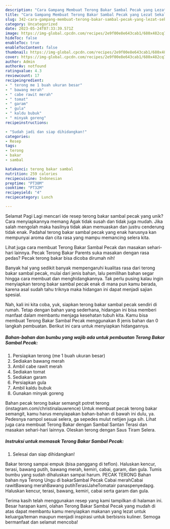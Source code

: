 ```yaml
---
description: "Cara Gampang Membuat Terong Bakar Sambal Pecak yang Lezat Sekali, Sempurna"
title: "Cara Gampang Membuat Terong Bakar Sambal Pecak yang Lezat Sekali, Sempurna"
slug: 342-cara-gampang-membuat-terong-bakar-sambal-pecak-yang-lezat-sekali-sempurna
category: Uncategorized
date: 2023-05-24T07:33:39.571Z
image: https://img-global.cpcdn.com/recipes/2e9f00e8e643cab1/680x482cq70/terong-bakar-sambal-pecak-foto-resep-utama.jpg
hideToc: false
enableToc: true
enableTocContent: false
thumbnail: https://img-global.cpcdn.com/recipes/2e9f00e8e643cab1/680x482cq70/terong-bakar-sambal-pecak-foto-resep-utama.jpg
cover: https://img-global.cpcdn.com/recipes/2e9f00e8e643cab1/680x482cq70/terong-bakar-sambal-pecak-foto-resep-utama.jpg
author: Admin
authorAv: notfound
ratingvalue: 4.3
reviewcount: 17
recipeingredient:
- " terong me 1 buah ukuran besar"
- " bawang merah"
- " cabe rawit merah"
- " tomat"
- " garam"
- " gula"
- " kaldu bubuk"
- " minyak goreng"
recipeinstructions:

- "Sudah jadi dan siap dihidangkan!"
categories:
- Resep
tags:
- terong
- bakar
- sambal

katakunci: terong bakar sambal 
nutrition: 259 calories
recipecuisine: Indonesian
preptime: "PT30M"
cooktime: "PT32M"
recipeyield: "4"
recipecategory: Lunch

---
```



Selamat Pagi Lagi mencari ide resep terong bakar sambal pecak yang unik? Cara menyiapkannya memang Agak tidak susah dan tidak juga mudah. Jika salah mengolah maka hasilnya tidak akan memuaskan dan justru cenderung tidak enak. Padahal terong bakar sambal pecak yang enak harusnya kan mempunyai aroma dan cita rasa yang mampu memancing selera kita.


Lihat juga cara membuat Terong Bakar Sambal Pecak dan masakan sehari-hari lainnya. Pecak Terong Bakar Parents suka masakan dengan rasa pedas? Pecak terong bakar bisa dicoba dirumah nih!

Banyak hal yang sedikit banyak mempengaruhi kualitas rasa dari terong bakar sambal pecak, mulai dari jenis bahan, lalu pemilihan bahan segar hingga cara membuat dan menghidangkannya. Tak perlu pusing kalau ingin menyiapkan terong bakar sambal pecak enak di mana pun kamu berada, karena asal sudah tahu triknya maka hidangan ini dapat menjadi sajian spesial.


Nah, kali ini kita coba, yuk, siapkan terong bakar sambal pecak sendiri di rumah. Tetap dengan bahan yang sederhana, hidangan ini bisa memberi manfaat dalam membantu menjaga kesehatan tubuh kita. Kamu bisa membuat Terong Bakar Sambal Pecak menggunakan 8 jenis bahan dan 0 langkah pembuatan. Berikut ini cara untuk menyiapkan hidangannya.

<!--inarticleads1-->

##### Bahan-bahan dan bumbu yang wajib ada untuk pembuatan Terong Bakar Sambal Pecak:

1. Persiapkan  terong (me 1 buah ukuran besar)
1. Sediakan  bawang merah
1. Ambil  cabe rawit merah
1. Sediakan  tomat
1. Sediakan  garam
1. Persiapkan  gula
1. Ambil  kaldu bubuk
1. Gunakan  minyak goreng


Bahan pecak terong bakar semangit potret terong (instagram.com/christinalauwrence) Untuk membuat pecak terong bakar semangit, kamu harus menyiapakan bahan-bahan di bawah ini dulu, ya. Pedesnya nampol sesuai selera, ga sepedes mulut netijen juga sih. Lihat juga cara membuat Terong Bakar dengan Sambal Santan Terasi dan masakan sehari-hari lainnya. Oleskan terong dengan Saus Tiram Selera. 

<!--inarticleads2-->

##### Instruksi untuk memasak Terong Bakar Sambal Pecak:


1. Selesai dan siap dihidangkan!

Bakar terong sampai empuk (bisa panggang di teflon). Haluskan kencur, terasi, bawang putih, bawang merah, kemiri, cabai, garam, dan gula. Tumis bumbu yang sudah dihaluskan sampai harum. PECAK TERONG Bahan bahan nya Terong Ungu di bakarSambal Pecak Cabai merahCabai rawitBawang merahBawang putihTerasiJaheTomatair panaspenyedapg. Haluskan kencur, terasi, bawang, kemiri, cabai serta garam dan gula. 

Terima kasih telah menggunakan resep yang kami tampilkan di halaman ini. Besar harapan kami, olahan Terong Bakar Sambal Pecak yang mudah di atas dapat membantu kamu menyiapkan makanan yang lezat untuk keluarga/teman maupun menjadi inspirasi untuk berbisnis kuliner. Semoga bermanfaat dan selamat mencoba!
